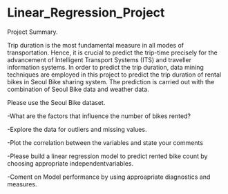 # Linear_Regression_Project

Project Summary.

Trip duration is the most fundamental measure in all modes of transportation. Hence, it is crucial to predict the trip-time precisely for the advancement of Intelligent Transport Systems (ITS) and traveller information systems. In order to predict the trip duration, data mining techniques are employed in this project to predict the trip duration of rental bikes in Seoul Bike sharing system. The prediction is carried out with the combination of Seoul Bike data and weather data.

Please use the Seoul Bike dataset.

-What are the factors that influence the number of bikes rented?

-Explore the data for outliers and missing values.

-Plot the correlation between the variables and state your comments

-Please build a linear regression model to predict rented bike count by choosing appropriate independentvariables.

-Coment on Model performance by using approapriate diagnostics and measures.
